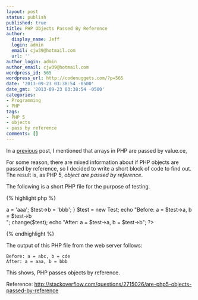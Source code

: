 ```yaml
---
layout: post
status: publish
published: true
title: PHP Objects Passed By Reference
author:
  display_name: Jeff
  login: admin
  email: cjw39@hotmail.com
  url: ''
author_login: admin
author_email: cjw39@hotmail.com
wordpress_id: 565
wordpress_url: http://codenuggets.com/?p=565
date: '2013-09-23 03:38:54 -0500'
date_gmt: '2013-09-23 03:38:54 -0500'
categories:
- Programming
- PHP
tags:
- PHP 5
- objects
- pass by reference
comments: []
---
```

In a <a href="http://codenuggets.com/2013/03/04/php-array-passed-by-value/" target="_blank">previous</a> post, I mentioned that arrays in PHP are passed by value.ce,

For some reason, there are mixed information about if PHP objects are passed by reference, so I decided to write a short block of code to find out. The result is, as PHP 5, <em>object are passed by reference</em>.

The following is a short PHP file for the purpose of testing.

{% highlight php %}
<?php
class Test
{
    public $a = 'abc';
    public $b = 'cde';
}

function change($test)
{
    $test->a = 'aaa';
    $test->b = 'bbb';
}

$test = new Test;
echo "Before: a = $test->a, b = $test->b <br/>";
change($test);
echo "After: a = $test->a, b = $test->b";
?>
{% endhighlight %}

The output of this PHP file from the web server follows:

```
Before: a = abc, b = cde
After: a = aaa, b = bbb
```

This shows, PHP passes objects by reference.

Reference: http://stackoverflow.com/questions/2715026/are-php5-objects-passed-by-reference

